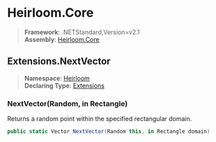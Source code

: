 # Heirloom.Core

> **Framework**: .NETStandard,Version=v2.1  
> **Assembly**: [Heirloom.Core][0]  

## Extensions.NextVector

> **Namespace**: [Heirloom][0]  
> **Declaring Type**: [Extensions][1]  

### NextVector(Random, in Rectangle)

Returns a random point within the specified rectangular domain.

```cs
public static Vector NextVector(Random this, in Rectangle domain)
```

[0]: ../../../Heirloom.Core.md
[1]: ../Extensions.md

